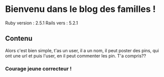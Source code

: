 # Bienvenu dans le blog des familles !
Ruby version : 2.5.1
Rails vers : 5.2.1

## Contenu
Alors c'est bien simple, t'as un user, il a un nom, il peut poster des pins, qui ont une url et puis l'user, en il peut commenter les pin. T'a compris??

### Courage jeune correcteur !